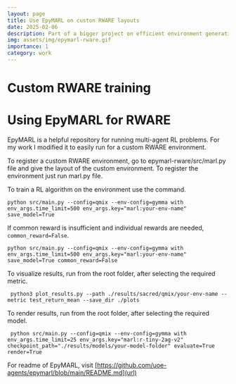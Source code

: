 ```yaml
---
layout: page
title: Use EpyMARL on custon RWARE layouts
date: 2025-02-06
description: Part of a bigger project on efficient environment generation
img: assets/img/epymarl-rware.gif
importance: 1
category: work
---
```


# Custom RWARE training

# Using EpyMARL for RWARE

EpyMARL is a helpful repository for running multi-agent RL problems. For my work I modified it to easily run for a custom RWARE environment.

To register a custom RWARE environment, go to epymarl-rware/src/marl.py file and give the layout of the custom environment. To register the environment just run marl.py file.

To train a RL algorithm on the environment use the command.

```shell
python src/main.py --config=qmix --env-config=gymma with env_args.time_limit=500 env_args.key="marl:your-env-name" save_model=True
```

If common reward is insufficient and individual rewards are needed, ```common_reward=False```.

```shell
python src/main.py --config=qmix --env-config=gymma with env_args.time_limit=500 env_args.key="marl:your-env-name" save_model=True common_reward=False
```


To visualize results, run from the root folder, after selecting the required metric.

```shell
 python3 plot_results.py --path ./results/sacred/qmix/your-env-name --metric test_return_mean --save_dir ./plots
```

To render results, run from the root folder, after selecting the required model.

```shell
 python src/main.py --config=qmix --env-config=gymma with env_args.time_limit=25 env_args.key="marl:r-tiny-2ag-v2" checkpoint_path="./results/models/your-model-folder" evaluate=True render=True
```

For readme of EpyMARL, visit [https://github.com/uoe-agents/epymarl/blob/main/README.md](url)
 


